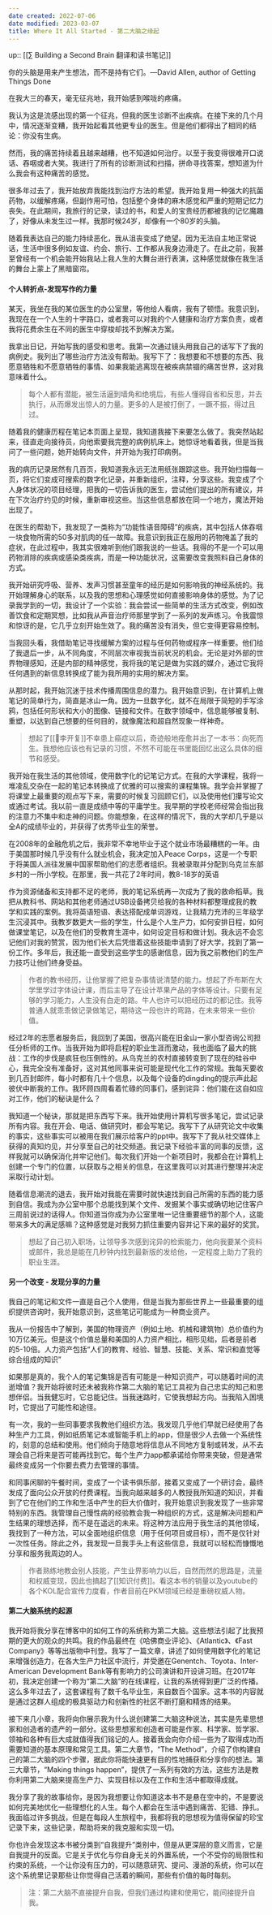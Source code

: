 ```yaml
---
date created: 2022-07-06
date modified: 2023-03-07
title: Where It All Started - 第二大脑之缘起
---
```


up:: [[∑ Building a Second Brain 翻译和读书笔记]]

你的头脑是用来产生想法，而不是持有它们。—David Allen, author of Getting Things Done

在我大三的春天，毫无征兆地，我开始感到喉咙的疼痛。

我认为这是流感出现的第一个征兆，但我的医生诊断不出疾病。在接下来的几个月中，情况逐渐变糟，我开始起看其他更专业的医生。但是他们都得出了相同的结论：你没有生病。

然而，我的痛苦持续着且越来越糟，也不知道如何治疗。以至于我变得很难开口说话、吞咽或者大笑。我进行了所有的诊断测试和扫描，拼命寻找答案，想知道为什么我会有这种痛苦的感觉。

很多年过去了，我开始放弃我能找到治疗方法的希望。我开始复用一种强大的抗菌药物，以缓解疼痛，但副作用可怕，包括整个身体的麻木感觉和严重的短期记忆力丧失。在此期间，我旅行的记录，读过的书，和爱人的宝贵经历都被我的记忆魔趣了，好像从未发生过一样。我那时候24岁，却像有一个80岁的头脑。

随着我表达自己的能力持续恶化，我从沮丧变成了绝望。因为无法自主地正常说话，生活中很多例如友谊、约会、旅行、工作都从我身边滑走了。在此之前，我甚至曾经有一个机会能开始我站上我人生的大舞台进行表演，这种感觉就像在我生活的舞台上蒙上了黑暗窗帘。

#### 个人转折点-发现写作的力量

某天，我坐在我的某位医生的办公室里，等他给人看病，我有了顿悟。我意识到，我现在在一个人生的十字路口，或者我可以对我的个人健康和治疗方案负责，或者我将花费余生在不同的医生中穿梭却找不到解决方案。

我拿出日记，开始写我的感受和思考。我第一次通过镜头用我自己的话写下了我的病例史。我列出了哪些治疗方法没有帮助。我写下了：我想要和不想要的东西、我愿意牺牲和不愿意牺牲的事情、如果我能逃离现在被疾病禁锢的痛苦世界，这对我意味着什么。

> 每个人都有潜能，被生活逼到墙角和绝境后，有些人懂得自省和反思，并去执行，从而爆发出惊人的力量。更多的人是被打倒了，一蹶不振，得过且过。

随着我的健康历程在笔记本页面上呈现，我知道我接下来要怎么做了。我突然站起来，径直走向接待员，向他索要我完整的病例机床上。她惊讶地看着我，但是当我问了一些问题，她开始转向文件，并开始为我打印病例。

我的病历记录居然有几百页，我知道我永远无法用纸张跟踪这些。我开始扫描每一页，将它们变成可搜索的数字化记录，并重新组织，注释，分享这些。我变成了个人身体状况的项目经理，把我的一切告诉我的医生，尝试他们提出的所有建议，并在下次治疗约见的时候，重新审视这些。当这些信息都放在同一个地方，魔法开始出现了。

在医生的帮助下，我发现了一类称为“功能性语音障碍”的疾病，其中包括人体吞咽一块食物所需的50多对肌肉的任一故障。我意识到我正在服用的药物掩盖了我的症状，在此过程中，我其实很难听到他们跟我说的一些话。我得的不是一个可以用药物消除的疾病或感染类疾病，而是一种功能状况，这需要改变我照料自己身体的方式。

我开始研究呼吸、营养、发声习惯甚至童年的经历是如何影响我的神经系统的。我开始理解身心的联系，以及我的思想和心理感觉如何直接影响身体的感觉。为了记录我学到的一切，我设计了一个实验：我会尝试一些简单的生活方式改变，例如改善饮食和定期冥想，比如我从声音治疗师那里学到了一系列的发声练习。令我震惊和惊讶的是，它几乎立刻开始生效了。我的痛苦没有消失，但它变得更容易控制。

当我回头看，我借助笔记寻找缓解方案的过程与任何药物或程序一样重要。他们给了我退后一步，从不同角度，不同层次审视我当前状况的机会。无论是对外部的世界物理感知，还是内部的精神感觉，我将我的笔记是做为实践的媒介，通过它我将任何遇到的新信息转换成了能为我所用的实用的解决方案。

从那时起，我开始沉迷于技术传播周围信息的潜力。我开始意识到，在计算机上做笔记的简单行为，简直是冰山一角。因为一旦数字化，就不在局限于简短的手写涂鸦，包括任何形状和大小的图像、链接和文件。在数字领域中，信息能够被复制、重塑，以达到自己想要的任何目的，就像魔法和超自然现象一样神奇。

> 想起了[[🧑李开复]]不幸患上癌症以后，奇迹般地痊愈并出了一本书：向死而生。我想他应该也有记录的习惯，不然不可能在书里能回忆出这么具体的细节和感受。

我开始在我生活的其他领域，使用数字化的记笔记方式。在我的大学课程，我将一堆凌乱交杂在一起的笔记本转换成了优雅的可以搜索的课程集锦。我学会并掌握了将课堂上最重要的观点写下来，需要的时候复习回顾它们，以及使用他们攥写论文或通过考试。我以前一直是成绩中等的平庸学生。我早期的学校老师经常会指出我的注意力不集中和走神的问题。你能想象，在这样的情况下，我的大学却几乎是以全A的成绩毕业的，并获得了优秀毕业生的荣誉。

在2008年的金融危机之后，我非常不幸地毕业于这个就业市场最糟糕的一年。由于美国那时候几乎没有什么就业机会，我决定加入Peace Corps，这是一个专职于将美国人派往发展中国家帮助他们的志愿者组织。我被录取并分配到乌克兰东部乡村的一所小学校。在那里，我一共花了2年时间，教8-18岁的英语

作为资源储备和支持都不足的老师，我的笔记系统再一次成为了我的救命稻草。我把从教科书、网站和其他老师通过USB设备拷贝给我的各种材料都整理成我的教学和实践的案例。我将英语短语、表达搭配成单词游戏，让我精力充沛的三年级学生沉浸其中。我教岁数更大一些的学生，什么是个人生产力，如何安排日程，如何做课堂笔记，以及在他们的受教育生涯中，如何设定目标和做计划。我永远不会忘记他们对我的赞赏，因为他们长大后凭借着这些技能申请到了好大学，找到了第一份工作。多年后，我还能一直受到这些学生的感谢信息，因为我之前教他们的生产力技巧让他们终身受益。

> 作者的教书经历，让他掌握了把复杂事情说清楚的能力。想起了乔布斯在大学里学过字体设计课，而后主导了在设计苹果产品的字体等设计。只要有足够的学习能力，人生没有白走的路。牛人也许可以把经历过的都记住。我等普通人就乖乖做记录做笔记，期待这一段也许的弯路，在未来带来一些价值。

经过2年的志愿者服务后，我回到了美国，很高兴能在旧金山一家小型咨询公司担任分析师的工作。当我开始为即将启程的职业生涯而激动，我也面临了最大的挑战：工作的步伐是疯狂也压倒性的。从乌克兰的农村直接转变到了现在的硅谷中心，我完全没有准备好，这对其他同事来说可能是现代化工作的常规。我每天要收到几百封邮件，每小时都有几十个信息，以及每个设备的dingding的提示声此起彼伏中断我的工作。我环顾四周看着忙碌的同事们，感到诧异：他们能在这自如应对工作，他们的秘诀是什么？

我知道一个秘诀，那就是把东西写下来。我开始使用计算机写很多笔记，尝试记录所有内容。我在开会、电话、做研究时，都会写笔记。我写下了从研究论文中收集的事实，这些事实可以被用在我们展示给客户的ppt中。我写下了我从社交媒体上获得的真知灼见，并分享至自己的社交频道。我记录下经验丰富的同事的反馈，这样我就可以确保消化并牢记他们。每次我们开始一个新项目时，我都会在计算机上创建一个专门的位置，以获取与之相关的信息，在这里我可以对其进行整理并决定采取行动计划。

随着信息潮流的退去，我开始对我能在需要时就快速找到自己所需的东西的能力感到自信。我成为办公室中那个总能找到某个文件、发掘某个事实或确切地记住客户三周前说过的话得人。你知道当你成为办公室里唯一记住重要细节的那个人，这能带来多大的满足感嘛？这种感觉是对我努力抓住重要内容并记下来的最好的奖赏。

> 想起了自己初入职场，让领导多次感到诧异的检索能力，他向我要某个资料或邮件，我总是能在几秒钟内找到最新版的发给他，一定程度上助力了我的职业生涯。

#### 另一个改变 - 发现分享的力量

我自己的笔记和文件一直是自己个人使用，但是当我为那些世界上一些最重要的组织提供咨询时，我开始意识到，这些笔记可能成为一种商业资产。

我从一份报告中了解到，美国的物理资产（例如土地、机械和建筑物）总价值约为10万亿美元。但是这个价值总量和美国的人力资产相比，相形见绌，后者是前者的5-10倍。人力资产包括“人们的教育、经验、智慧、技能、关系、常识和直觉等综合组成的知识”

如果那是真的，我个人的笔记集锦是否有可能是一种知识资产，可以随着时间的流逝增值？我开始将彼时还未被我称作第二大脑的笔记工具视为自己忠实的知己和思想伴侣。当我健忘时，它总能记住。当我迷路时，它使我想起方向。当我陷入困境时，它提出了可能性和途径。

有一次，我的一些同事要求我教他们组织方法。我发现几乎他们早就已经使用了各种生产力工具，例如纸质笔记本或智能手机上的app，但是很少人去做一个系统性的，刻意的总结和使用。他们倾向于随意地将信息从不同地方复制或转发，从不去理会自己将来是否可能再找到它。每个生产力app都承诺给你带来突破，但是通常最终变成另一个你要去费力去管理的事情。

和同事闲聊的午餐时间，变成了一个读书俱乐部，接着又变成了一个研讨会，最终发成了面向公众开放的付费课程。当我向越来越多的人教授我所知道的知识，并看到了它在他们的工作和生活中产生的巨大价值时，我开始意识到我发现了一些非常特别的东西。我管理自己慢性病的经验教会我一种组织的方式，这是解决问题和产生结果的理想选择，而不是在遥远的未来。将这种方法应用于我生活的其他领域，我找到了一种方法，可以全面地组织信息（用于任何项目或目标），而不是仅针对一次性任务。除此之外，我发现一旦我手头上有这些信息，我就可以轻松而慷慨地分享和服务我周边的人。

> 作者熟练地教会别人技能，产生业界影响力以后，自然而然的思路是，流量和权威变现，因此也搞起了[[知识付费]]。看这本书的销量以及youtube的各个KOL配合宣传力度看，作者目前在PKM领域已经是重磅权威人物。

#### 第二大脑系统的起源

我开始将我分享在博客中的如何工作的系统称为第二大脑。这些想法引起了比我预期的更大的观众的共鸣。我的作品最终在《哈佛商业评论》、《Atlantic》、《Fast Company》等等出版物中刊登。我写了一篇文章，讲述了如何使用数字化的笔记来增强创造力，在各大生产力社区中流行，并受邀在Genentch、Toyota、Inter-American Development Bank等有影响力的公司演讲和开设讲习班。在2017年初，我决定创建一个称为“第二大脑”的在线课程，让我的系统得到更广泛的传播。这么多年过去了，这套课程有了数千名毕业生，来自数百个国家。这本书的内容就是通过这群人组成的极具驱动力和创新性的社区不断打磨和精炼的结果。

接下来几小章，我将向你展示我为什么说创建第二大脑这种说法，其实是先辈思想家和创造者的遗产的一部分。这些思想家和创造者可能是作家、科学家、哲学家、领袖和各种有巨大成就值得我们铭记的人。接着我会向你介绍一些为了取得成功而需要知道的基本原理和常见工具。第二大章节，“The Method”，介绍了你构建自己的第二大脑的四个步骤，据此你将能快速更有目的性地捕获和分享你的想法。第三大章节，“Making things happen”，提供了一系列有效的方法，这些方法是教你利用第二大脑来提高生产力、实现目标以及在工作和生活中都取得成就。

我分享了我的故事给你，是因为我想要让你知道这本书不是悬在空中的，不是要说如何完美地优化一些理想化的人生。每个人都会在生活中遇到痛苦、犯错、挣扎。我面临过许多挑战，但是在每段人生旅程中，我都将我的思想视为值得保留的珍宝记录下来，这些记录，帮助将来的我克服和实现一切。

你也许会发现这本书被分类到“自我提升”类别中，但是从更深层的意义而言，它是自我提升的反面。它是关于优化与你自身无关的外置系统，一个不受你的局限性和约束的系统，一个让你没有压力的，可以随意研究、提问、漫游的系统，你可以在这个系统里记录那些让你觉得自己活着的瞬间，那些有价值的每时每刻。

> 注：第二大脑不直接提升自我，但我们通过构建和使用它，能间接提升自我。
